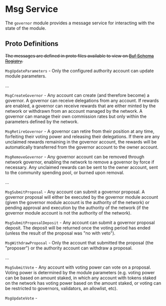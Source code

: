 # Msg Service

The `governor` module provides a message service for interacting with the state of the module.

## Proto Definitions

~~The messages are defined in proto files available to view on [Buf Schema Registry](https://buf.build/chora/governor).~~

<!-- listed alphabetically -->

`MsgUpdateParameters` - Only the configured authority account can update module parameters.

...

`MsgCreateGovernor` - Any account can create (and therefore become) a governor. A governor can receive delegations from any account. If rewards are enabled, a governor can receive rewards that are either minted by the network or withdrawn from an account managed by the network. A governor can manage their own commission rates but only within the parameters defined by the network.

`MsgRetireGovernor` - A governor can retire from their position at any time, forfeiting their voting power and releasing their delegations. If there are any unclaimed rewards remaining in the governor account, the rewards will be automatically transferred from the governor account to the owner account.

`MsgRemoveGovernor` - Any governor account can be removed through network governor, enabling the network to remove a governor by force if necessary. Any unclaimed rewards can be sent to the owner account, sent to the community spending pool, or burned upon removal. 

...

`MsgSubmitProposal` - Any account can submit a governor proposal. A governor proposal will either be executed by the governor module account (given the governor module account is the authority of the network) or pending approval and execution by the authority of the network (if the governor module account is not the authority of the network).

`MsgSubmitProposalDeposit` - Any account can submit a governor proposal deposit. The deposit will be returned once the voting period has ended (unless the result of the proposal was "no with veto").

`MsgWithdrawProposal` - Only the account that submitted the proposal (the "proposer") or the authority account can withdraw a proposal.

...

`MsgSubmitVote` - Any account with voting power can vote on a proposal. Voting power is determined by the module parameters (e.g. voting power can be based on amount staked, in which any account with tokens staked on the network has voting power based on the amount staked, or voting can be restricted to governors, validators, an allowlist, etc).

`MsgUpdateVote` -
